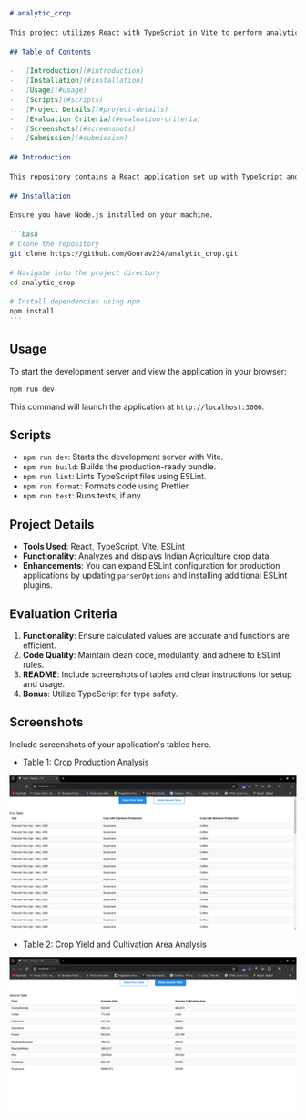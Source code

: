 ````markdown
# analytic_crop

This project utilizes React with TypeScript in Vite to perform analytics on Indian Agriculture crop data, as per the requirements provided by Manufac Analytics Pvt. Ltd.

## Table of Contents

-   [Introduction](#introduction)
-   [Installation](#installation)
-   [Usage](#usage)
-   [Scripts](#scripts)
-   [Project Details](#project-details)
-   [Evaluation Criteria](#evaluation-criteria)
-   [Screenshots](#screenshots)
-   [Submission](#submission)

## Introduction

This repository contains a React application set up with TypeScript and Vite to analyze and display agricultural data. It leverages Vite for fast development and HMR (Hot Module Replacement) and includes ESLint for code quality.

## Installation

Ensure you have Node.js installed on your machine.

```bash
# Clone the repository
git clone https://github.com/Gourav224/analytic_crop.git

# Navigate into the project directory
cd analytic_crop

# Install dependencies using npm
npm install
```
````

## Usage

To start the development server and view the application in your browser:

```bash
npm run dev
```

This command will launch the application at `http://localhost:3000`.

## Scripts

-   `npm run dev`: Starts the development server with Vite.
-   `npm run build`: Builds the production-ready bundle.
-   `npm run lint`: Lints TypeScript files using ESLint.
-   `npm run format`: Formats code using Prettier.
-   `npm run test`: Runs tests, if any.

## Project Details

-   **Tools Used**: React, TypeScript, Vite, ESLint
-   **Functionality**: Analyzes and displays Indian Agriculture crop data.
-   **Enhancements**: You can expand ESLint configuration for production applications by updating `parserOptions` and installing additional ESLint plugins.

## Evaluation Criteria

1. **Functionality**: Ensure calculated values are accurate and functions are efficient.
2. **Code Quality**: Maintain clean code, modularity, and adhere to ESLint rules.
3. **README**: Include screenshots of tables and clear instructions for setup and usage.
4. **Bonus**: Utilize TypeScript for type safety.

## Screenshots

Include screenshots of your application's tables here.

-   Table 1: Crop Production Analysis

![Table 1](./public/img1.png)

-   Table 2: Crop Yield and Cultivation Area Analysis

![Table 2](./public/img2.png)
